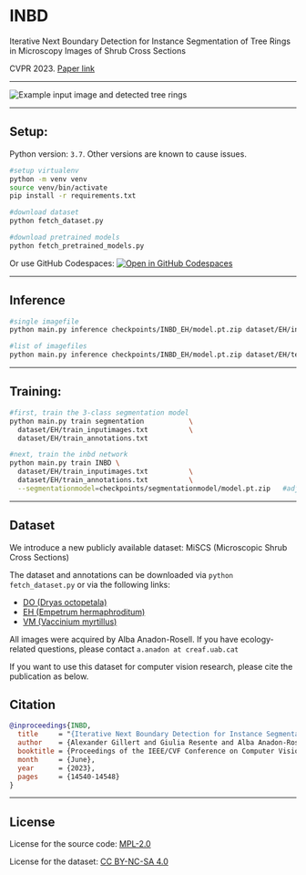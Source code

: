 # INBD
Iterative Next Boundary Detection for  Instance Segmentation of Tree Rings in Microscopy Images of Shrub Cross Sections

CVPR 2023. [Paper link](https://openaccess.thecvf.com/content/CVPR2023/html/Gillert_Iterative_Next_Boundary_Detection_for_Instance_Segmentation_of_Tree_Rings_CVPR_2023_paper.html)

***

<img src="assets/example0.jpg" alt="Example input image and detected tree rings"/>

***

## Setup:

Python version: `3.7`. Other versions are known to cause issues.

```bash
#setup virtualenv
python -m venv venv
source venv/bin/activate
pip install -r requirements.txt

#download dataset
python fetch_dataset.py

#download pretrained models
python fetch_pretrained_models.py
```

Or use GitHub Codespaces: [![Open in GitHub Codespaces](https://github.com/codespaces/badge.svg)](https://github.com/codespaces/new?hide_repo_select=true&ref=dev&repo=574937325&machine=standardLinux32gb&location=WestEurope)

***



## Inference

```bash
#single imagefile
python main.py inference checkpoints/INBD_EH/model.pt.zip dataset/EH/inputimages/EH_0033.jpg

#list of imagefiles
python main.py inference checkpoints/INBD_EH/model.pt.zip dataset/EH/test_inputimages.txt
```

***


## Training:


```bash
#first, train the 3-class segmentation model
python main.py train segmentation           \
  dataset/EH/train_inputimages.txt          \
  dataset/EH/train_annotations.txt

#next, train the inbd network
python main.py train INBD \
  dataset/EH/train_inputimages.txt          \
  dataset/EH/train_annotations.txt          \
  --segmentationmodel=checkpoints/segmentationmodel/model.pt.zip   #adjust path
```



***

## Dataset

We introduce a new publicly available dataset: MiSCS (Microscopic Shrub Cross Sections)

The dataset and annotations can be downloaded via `python fetch_dataset.py` or via the following links:
- [DO (Dryas octopetala)](https://github.com/alexander-g/INBD/releases/download/dataset_v2/DO_v2.zip)
- [EH (Empetrum hermaphroditum)](https://github.com/alexander-g/INBD/releases/download/dataset_v2/EH_v2.zip)
- [VM (Vaccinium myrtillus)](https://github.com/alexander-g/INBD/releases/download/dataset_v2/VM_v2.zip)

All images were acquired by Alba Anadon-Rosell.
If you have ecology-related questions, please contact `a.anadon at creaf.uab.cat`

If you want to use this dataset for computer vision research, please cite the publication as below.


## Citation

```bibtex
@inproceedings{INBD,
  title     = "{Iterative Next Boundary Detection for Instance Segmentation of Tree Rings in Microscopy Images of Shrub Cross Sections}",
  author    = {Alexander Gillert and Giulia Resente and Alba Anadon‐Rosell and Martin Wilmking and Uwe von Lukas},
  booktitle = {Proceedings of the IEEE/CVF Conference on Computer Vision and Pattern Recognition (CVPR)},
  month     = {June},
  year      = {2023},
  pages     = {14540-14548}
}
```

***

## License

License for the source code: [MPL-2.0](https://github.com/alexander-g/INBD/blob/master/LICENSE)

License for the dataset: [CC BY-NC-SA 4.0](https://creativecommons.org/licenses/by-nc-sa/4.0/)



